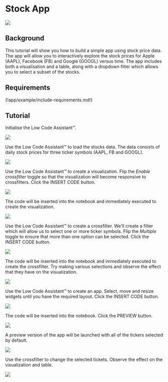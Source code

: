 # Stock App

<img class="screenshot" src="../../../screenshots/stocks.gif">

## Background

This tutorial will show you how to build a simple app using stock price data. The app will allow you to interactively explore the stock prices for Apple (AAPL), Facebook (FB) and Google (GOOGL) versus time. The app includes both a visualisation and a table, along with a dropdown filter which allows you to select a subset of the stocks.

## Requirements

{!app/example/include-requirements.md!}

## Tutorial


Initialise the Low Code Assistant™.

<img class="screenshot" src="../../../screenshots/app-example-stock-initialise.png">

Use the Low Code Assistant™ to load the stocks data. The data consists of daily stock prices for three ticker symbols (AAPL, FB and GOOGL).

<img class="screenshot" src="../../../screenshots/app-example-stock-load-data.png">

Use the Low Code Assistant™ to create a visualization. Flip the _Enable crossfilter_ toggle so that the visualization will become responsive to crossfilters. Click the <span class="blue-button">INSERT CODE</span> button.

<img class="screenshot" src="../../../screenshots/app-example-stock-create-visualization.png">

The code will be inserted into the notebook and immediately executed to create the visualization.

<img class="screenshot" src="../../../screenshots/app-example-stock-visualization-inserted.png">

Use the Low Code Assistant™ to create a crossfilter. We'll create a filter which will allow us to select one or more ticker symbols. Flip the _Multiple_ toggle to ensure that more than one option can be selected. Click the <span class="blue-button">INSERT CODE</span> button.

<img class="screenshot" src="../../../screenshots/app-example-stock-create-crossfilter.png">

The code will be inserted into the notebook and immediately executed to create the crossfilter. Try making various selections and observe the effect that they have on the visualization.

<img class="screenshot" src="../../../screenshots/app-example-stock-crossfilter-inserted.png">

Use the Low Code Assistant™ to create an app. Select, move and resize widgets until you have the required layout. Click the <span class="blue-button">INSERT CODE</span> button.

<img class="screenshot" src="../../../screenshots/app-example-stock-create-app.png">

The code will be inserted into the notebook. Click the <span class="blue-button">PREVIEW</span> button.

<img class="screenshot" src="../../../screenshots/app-example-stock-app-inserted.png">

A preview version of the app will be launched with all of the tickers selected by default.

<img class="screenshot" src="../../../screenshots/app-example-stock-preview-default.png">

Use the crossfilter to change the selected tickets. Observe the effect on the visualization and table.

<img class="screenshot" src="../../../screenshots/app-example-stock-preview-selected.png">
